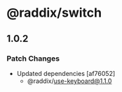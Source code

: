 # @raddix/switch

## 1.0.2

### Patch Changes

- Updated dependencies [af76052]
  - @raddix/use-keyboard@1.1.0
